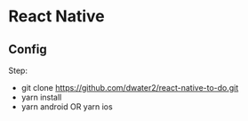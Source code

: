 # React Native

## Config

Step:

* git clone https://github.com/dwater2/react-native-to-do.git
* yarn install
* yarn android OR yarn ios